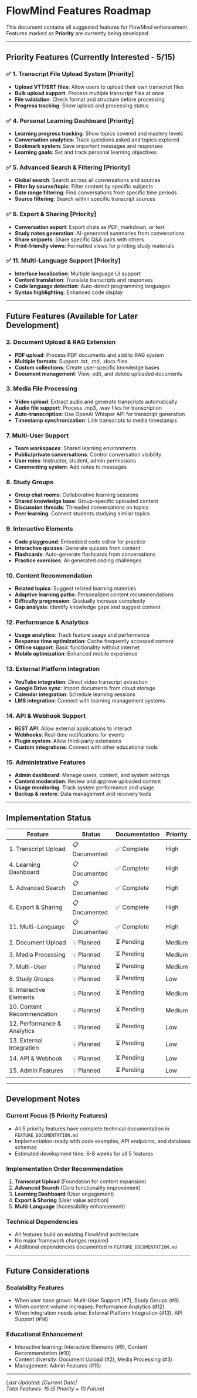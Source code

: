 # FlowMind Features Roadmap

This document contains all suggested features for FlowMind enhancement. Features marked as **Priority** are currently being developed.

---

## Priority Features (Currently Interested - 5/15)

### ✅ 1. Transcript File Upload System **[Priority]**
- **Upload VTT/SRT files**: Allow users to upload their own transcript files
- **Bulk upload support**: Process multiple transcript files at once
- **File validation**: Check format and structure before processing
- **Progress tracking**: Show upload and processing status

### ✅ 4. Personal Learning Dashboard **[Priority]**
- **Learning progress tracking**: Show topics covered and mastery levels
- **Conversation analytics**: Track questions asked and topics explored
- **Bookmark system**: Save important messages and responses
- **Learning goals**: Set and track personal learning objectives

### ✅ 5. Advanced Search & Filtering **[Priority]**
- **Global search**: Search across all conversations and sources
- **Filter by course/topic**: Filter content by specific subjects
- **Date range filtering**: Find conversations from specific time periods
- **Source filtering**: Search within specific transcript sources

### ✅ 6. Export & Sharing **[Priority]**
- **Conversation export**: Export chats as PDF, markdown, or text
- **Study notes generation**: AI-generated summaries from conversations
- **Share snippets**: Share specific Q&A pairs with others
- **Print-friendly views**: Formatted views for printing study materials

### ✅ 11. Multi-Language Support **[Priority]**
- **Interface localization**: Multiple language UI support
- **Content translation**: Translate transcripts and responses
- **Code language detection**: Auto-detect programming languages
- **Syntax highlighting**: Enhanced code display

---

## Future Features (Available for Later Development)

### 2. Document Upload & RAG Extension
- **PDF upload**: Process PDF documents and add to RAG system
- **Multiple formats**: Support .txt, .md, .docx files
- **Custom collections**: Create user-specific knowledge bases
- **Document management**: View, edit, and delete uploaded documents

### 3. Media File Processing
- **Video upload**: Extract audio and generate transcripts automatically
- **Audio file support**: Process .mp3, .wav files for transcription
- **Auto-transcription**: Use OpenAI Whisper API for transcript generation
- **Timestamp synchronization**: Link transcripts to media timestamps

### 7. Multi-User Support
- **Team workspaces**: Shared learning environments
- **Public/private conversations**: Control conversation visibility
- **User roles**: Instructor, student, admin permissions
- **Commenting system**: Add notes to messages

### 8. Study Groups
- **Group chat rooms**: Collaborative learning sessions
- **Shared knowledge base**: Group-specific uploaded content
- **Discussion threads**: Threaded conversations on topics
- **Peer learning**: Connect students studying similar topics

### 9. Interactive Elements
- **Code playground**: Embedded code editor for practice
- **Interactive quizzes**: Generate quizzes from content
- **Flashcards**: Auto-generate flashcards from conversations
- **Practice exercises**: AI-generated coding challenges

### 10. Content Recommendation
- **Related topics**: Suggest related learning materials
- **Adaptive learning paths**: Personalized content recommendations
- **Difficulty progression**: Gradually increase complexity
- **Gap analysis**: Identify knowledge gaps and suggest content

### 12. Performance & Analytics
- **Usage analytics**: Track feature usage and performance
- **Response time optimization**: Cache frequently accessed content
- **Offline support**: Basic functionality without internet
- **Mobile optimization**: Enhanced mobile experience

### 13. External Platform Integration
- **YouTube integration**: Direct video transcript extraction
- **Google Drive sync**: Import documents from cloud storage
- **Calendar integration**: Schedule learning sessions
- **LMS integration**: Connect with learning management systems

### 14. API & Webhook Support
- **REST API**: Allow external applications to interact
- **Webhooks**: Real-time notifications for events
- **Plugin system**: Allow third-party extensions
- **Custom integrations**: Connect with other educational tools

### 15. Administrative Features
- **Admin dashboard**: Manage users, content, and system settings
- **Content moderation**: Review and approve uploaded content
- **Usage monitoring**: Track system performance and usage
- **Backup & restore**: Data management and recovery tools

---

## Implementation Status

| Feature | Status | Documentation | Priority |
|---------|--------|---------------|----------|
| 1. Transcript Upload | 📋 Documented | ✅ Complete | High |
| 4. Learning Dashboard | 📋 Documented | ✅ Complete | High |
| 5. Advanced Search | 📋 Documented | ✅ Complete | High |
| 6. Export & Sharing | 📋 Documented | ✅ Complete | High |
| 11. Multi-Language | 📋 Documented | ✅ Complete | High |
| 2. Document Upload | 💡 Planned | ⏳ Pending | Medium |
| 3. Media Processing | 💡 Planned | ⏳ Pending | Medium |
| 7. Multi-User | 💡 Planned | ⏳ Pending | Medium |
| 8. Study Groups | 💡 Planned | ⏳ Pending | Low |
| 9. Interactive Elements | 💡 Planned | ⏳ Pending | Medium |
| 10. Content Recommendation | 💡 Planned | ⏳ Pending | Medium |
| 12. Performance & Analytics | 💡 Planned | ⏳ Pending | Low |
| 13. External Integration | 💡 Planned | ⏳ Pending | Low |
| 14. API & Webhook | 💡 Planned | ⏳ Pending | Low |
| 15. Admin Features | 💡 Planned | ⏳ Pending | Low |

---

## Development Notes

### Current Focus (5 Priority Features)
- All 5 priority features have complete technical documentation in `FEATURE_DOCUMENTATION.md`
- Implementation-ready with code examples, API endpoints, and database schemas
- Estimated development time: 6-8 weeks for all 5 features

### Implementation Order Recommendation
1. **Transcript Upload** (Foundation for content expansion)
2. **Advanced Search** (Core functionality improvement)
3. **Learning Dashboard** (User engagement)
4. **Export & Sharing** (User value addition)
5. **Multi-Language** (Accessibility enhancement)

### Technical Dependencies
- All features build on existing FlowMind architecture
- No major framework changes required
- Additional dependencies documented in `FEATURE_DOCUMENTATION.md`

---

## Future Considerations

### Scalability Features
- When user base grows: Multi-User Support (#7), Study Groups (#8)
- When content volume increases: Performance Analytics (#12)
- When integration needs arise: External Platform Integration (#13), API Support (#14)

### Educational Enhancement
- Interactive learning: Interactive Elements (#9), Content Recommendation (#10)
- Content diversity: Document Upload (#2), Media Processing (#3)
- Management: Admin Features (#15)

---

*Last Updated: [Current Date]*  
*Total Features: 15 (5 Priority + 10 Future)*